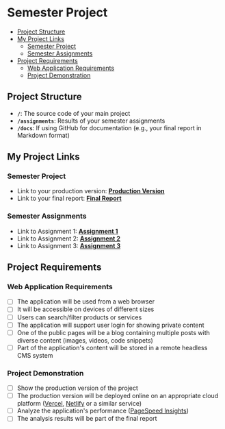 # Semester Project <!-- omit in toc -->

- [Project Structure](#project-structure)
- [My Project Links](#my-project-links)
  - [Semester Project](#semester-project)
  - [Semester Assignments](#semester-assignments)
- [Project Requirements](#project-requirements)
  - [Web Application Requirements](#web-application-requirements)
  - [Project Demonstration](#project-demonstration)

## Project Structure

- **`/`**: The source code of your main project
- **`/assignments`**: Results of your semester assignments
- **`/docs`**: If using GitHub for documentation (e.g., your final report in Markdown format)

## My Project Links

### Semester Project

- Link to your production version: [**Production Version**](URL_TO_PRODUCTION_VERSION) <!-- Replace with actual URL -->
- Link to your final report: [**Final Report**](URL_TO_FINAL_REPORT) <!-- Replace with actual URL -->
<!-- Add more as necessary -->

### Semester Assignments

- Link to Assignment 1: [**Assignment 1**](https://github.com/KajoKG/CourtHaven/blob/main/assignments/assignment%201.mp4) <!-- Replace with actual URL -->
- Link to Assignment 2: [**Assignment 2**](URL_TO_ASSIGNMENT_2) <!-- Replace with actual URL -->
- Link to Assignment 3: [**Assignment 3**](URL_TO_ASSIGNMENT_3) <!-- Replace with actual URL -->
<!-- Add more assignments as necessary -->

## Project Requirements

### Web Application Requirements

- [ ] The application will be used from a web browser
- [ ] It will be accessible on devices of different sizes
- [ ] Users can search/filter products or services
- [ ] The application will support user login for showing private content
- [ ] One of the public pages will be a blog containing multiple posts with diverse content (images, videos, code snippets)
- [ ] Part of the application's content will be stored in a remote headless CMS system

### Project Demonstration

- [ ] Show the production version of the project
- [ ] The production version will be deployed online on an appropriate cloud platform ([Vercel](https://vercel.com), [Netlify](https://www.netlify.com/) or a similar service)
- [ ] Analyze the application's performance ([PageSpeed Insights](https://pagespeed.web.dev/))
- [ ] The analysis results will be part of the final report

